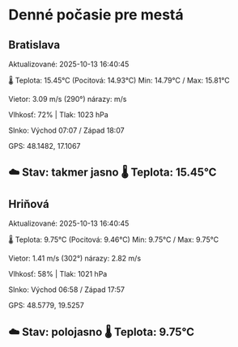 ﻿# Denné počasie pre mestá

## Bratislava
Aktualizované: 2025-10-13 16:40:45

🌡️ Teplota: 15.45°C 
(Pocitová: 14.93°C)
Min: 14.79°C / Max: 15.81°C

Vietor: 3.09 m/s    (290°) 
nárazy:  m/s

Vlhkosť: 72% | Tlak: 1023 hPa

Slnko: Východ 07:07 / Západ 18:07

GPS: 48.1482, 17.1067

☁️ Stav: takmer jasno        🌡️ Teplota: 15.45°C
---

## Hriňová
Aktualizované: 2025-10-13 16:40:45

🌡️ Teplota: 9.75°C 
(Pocitová: 9.46°C)
Min: 9.75°C / Max: 9.75°C

Vietor: 1.41 m/s (302°)
nárazy: 2.82 m/s

Vlhkosť: 58% | Tlak: 1021 hPa

Slnko: Východ 06:58 / Západ 17:57

GPS: 48.5779, 19.5257

☁️ Stav: polojasno        🌡️ Teplota: 9.75°C
---

